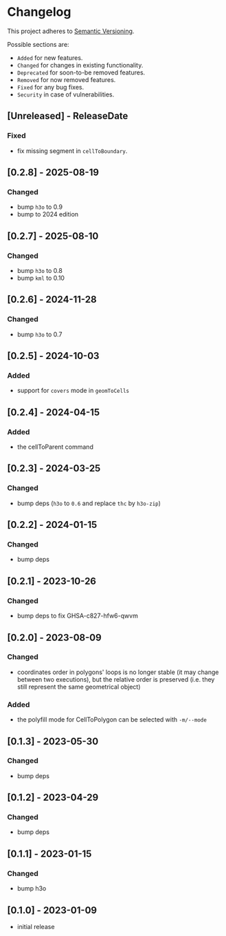 # Changelog

This project adheres to [Semantic Versioning](https://semver.org/spec/v2.0.0.html).

Possible sections are:

- `Added` for new features.
- `Changed` for changes in existing functionality.
- `Deprecated` for soon-to-be removed features.
- `Removed` for now removed features.
- `Fixed` for any bug fixes.
- `Security` in case of vulnerabilities.

<!-- next-header -->
## [Unreleased] - ReleaseDate

### Fixed

- fix missing segment in `cellToBoundary`.

## [0.2.8] - 2025-08-19

### Changed

- bump `h3o` to 0.9
- bump to 2024 edition

## [0.2.7] - 2025-08-10

### Changed

- bump `h3o` to 0.8
- bump `kml` to 0.10

## [0.2.6] - 2024-11-28

### Changed

- bump `h3o` to 0.7

## [0.2.5] - 2024-10-03

### Added

- support for `covers` mode in `geomToCells`

## [0.2.4] - 2024-04-15

### Added

- the cellToParent command

## [0.2.3] - 2024-03-25

### Changed

- bump deps (`h3o` to `0.6` and replace `thc` by `h3o-zip`)

## [0.2.2] - 2024-01-15

### Changed

- bump deps

## [0.2.1] - 2023-10-26

### Changed

- bump deps to fix GHSA-c827-hfw6-qwvm

## [0.2.0] - 2023-08-09

### Changed

- coordinates order in polygons' loops is no longer stable (it may change
  between two executions), but the relative order is preserved (i.e. they still
  represent the same geometrical object)

### Added

- the polyfill mode for CellToPolygon can be selected with `-m/--mode`

## [0.1.3] - 2023-05-30

### Changed

- bump deps

## [0.1.2] - 2023-04-29

### Changed

- bump deps

## [0.1.1] - 2023-01-15

### Changed

- bump h3o

## [0.1.0] - 2023-01-09

- initial release
